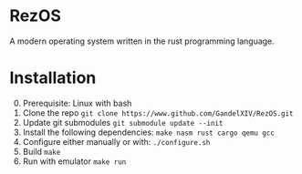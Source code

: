 # RezOS
A modern operating system written in the rust programming language.
# Installation
0. Prerequisite: Linux with bash
1. Clone the repo
`git clone https://www.github.com/GandelXIV/RezOS.git`
2. Update git submodules
`git submodule update --init`
3. Install the following dependencies:
`make nasm rust cargo qemu gcc`
4. Configure either manually or with:
`./configure.sh`
5. Build
`make`
6. Run with emulator
`make run`
